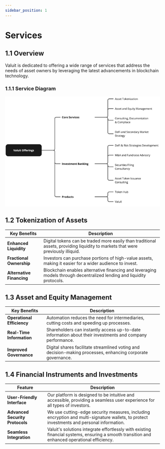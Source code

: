 ```yaml
---
sidebar_position: 1
---
```


# Services
## 1.1 Overview

Valuit is dedicated to offering a wide range of services that address the needs of asset owners by leveraging the latest advancements in blockchain technology.

### 1.1.1 Service Diagram

![services-diagram](./images/services-diagram.png)

## 1.2 Tokenization of Assets

| **Key Benefits** | **Description** |
| --- | --- |
| **Enhanced Liquidity** | Digital tokens can be traded more easily than traditional assets, providing liquidity to markets that were previously illiquid. |
| **Fractional Ownership** | Investors can purchase portions of high-value assets, making it easier for a wider audience to invest. |
| **Alternative Financing** | Blockchain enables alternative financing and leveraging models through decentralized lending and liquidity protocols. |

## 

## 1.3 Asset and Equity Management

| **Key Benefits** | **Description** |
| --- | --- |
| **Operational Efficiency** | Automation reduces the need for intermediaries, cutting costs and speeding up processes. |
| **Real-Time Information** | Shareholders can instantly access up-to-date information about their investments and company performance. |
| **Improved Governance** | Digital shares facilitate streamlined voting and decision-making processes, enhancing corporate governance. |

## 1.4 Financial Instruments and Investments

| **Feature** | **Description** |
| --- | --- |
| **User-Friendly Interface** | Our platform is designed to be intuitive and accessible, providing a seamless user experience for all types of investors. |
| **Advanced Security Protocols** | We use cutting-edge security measures, including encryption and multi-signature wallets, to protect investments and personal information. |
| **Seamless Integration** | Valuit's solutions integrate effortlessly with existing financial systems, ensuring a smooth transition and enhanced operational efficiency. |